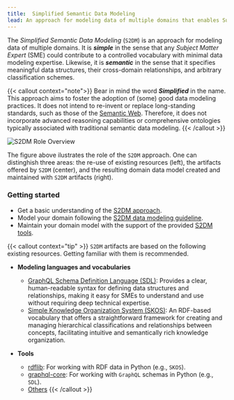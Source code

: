 ```yaml
---
title:  Simplified Semantic Data Modeling
lead: An approach for modeling data of multiple domains that enables Subject Matter Experts to contribute to controlled vocabularies with minimal data modeling expertise.
---
```


The _Simplified Semantic Data Modeling_ (`S2DM`) is an approach for modeling data of multiple domains.
It is **_simple_** in the sense that any _Subject Matter Expert_ (SME) could contribute to a controlled vocabulary with minimal data modeling expertise.
Likewise, it is **_semantic_** in the sense that it specifies meaningful data structures, their cross-domain relationships, and arbitrary classification schemes.

{{< callout context="note">}}
Bear in mind the word _**Simplified**_ in the name.
This approach aims to foster the adoption of (some) good data modeling practices.
It does not intend to re-invent or replace long-standing standards, such as those of the [Semantic Web](https://www.w3.org/2001/sw/wiki/Main_Page).
Therefore, it does not incorporate advanced reasoning capabilities or comprehensive ontologies typically associated with traditional semantic data modeling.
{{< /callout >}}

<div class="w-100 my-4">
  <img src="/images/s2dm_role.png" alt="S2DM Role Overview" class="img-fluid w-100" style="max-width: 100%; height: auto;">
</div>

The figure above ilustrates the role of the `S2DM` approach.
One can distinghish three areas:
the re-use of existing resources (left), the artifacts offered by `S2DM` (center), and the resulting domain data model created and maintained with `S2DM` artifacts (right).

### Getting started
* Get a basic understanding of the [S2DM approach](/approach-overview).
* Model your domain following the [S2DM data modeling guideline](/data-modeling-guideline).
* Maintain your domain model with the support of the provided [S2DM tools](/tools).

{{< callout context="tip" >}}
`S2DM` artifacts are based on the following existing resources. Getting familiar with them is recommended.

- **Modeling languages and vocabularies**
    - [GraphQL Schema Definition Language (SDL)](https://graphql.org/learn/schema/): Provides a clear, human-readable syntax for defining data structures and relationships, making it easy for SMEs to understand and use without requiring deep technical expertise.
    - [Simple Knowledge Organization System (SKOS)](https://www.w3.org/2004/02/skos/): An RDF-based vocabulary that offers a straightforward framework for creating and managing hierarchical classifications and relationships between concepts, facilitating intuitive and semantically rich knowledge organization.

- **Tools**
    - [rdflib](https://rdflib.readthedocs.io): For working with RDF data in Python (e.g., `SKOS`).
    - [graphql-core](https://graphql-core-3.readthedocs.io): For working with `GraphQL` schemas in Python (e.g., `SDL`).
    - [Others](https://github.com/COVESA/s2dm/blob/main/pyproject.toml)
{{< /callout >}}
